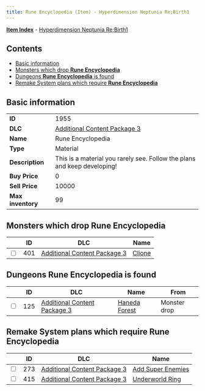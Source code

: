```yaml
---
title: Rune Encyclopedia (Item) - Hyperdimension Neptunia Re;Birth1
---
```


[**Item Index**](/neptunia/rb1/item/index.html) - [Hyperdimension Neptunia Re;Birth1](/neptunia/rb1)

## Contents

- [Basic information](#basic-information)
- [Monsters which drop **Rune Encyclopedia**](#monsters-which-drop-rune-encyclopedia)
- [Dungeons **Rune Encyclopedia** is found](#dungeons-rune-encyclopedia-is-found)
- [Remake System plans which require **Rune Encyclopedia**](#remake-system-plans-which-require-rune-encyclopedia)

## Basic information

|   |   |
| -- | -- |
| **ID** | 1955 |
| **DLC** | [Additional Content Package 3](/neptunia/rb1/dlc/12-pack3.html) |
| **Name** | Rune Encyclopedia |
| **Type** | Material |
| **Description** | This is a material you rarely see. Follow the plans and keep developing! |
| **Buy Price** | 0 |
| **Sell Price** | 10000 |
| **Max inventory** | 99 |


## Monsters which drop **Rune Encyclopedia**

|    | ID | DLC | Name |
| -- | -- | --- | ---- |
| <input type="checkbox" id="rb1-monster-12-401" class="trackbox" /> | 401 | [Additional Content Package 3](/neptunia/rb1/dlc/12-pack3.html) | [Clione](/neptunia/rb1/monster/12-401-clione.html) |


## Dungeons **Rune Encyclopedia** is found

|    | ID | DLC | Name | From |
| -- | -- | --- | ---- | ---- |
| <input type="checkbox" id="rb1-dungeon-12-125" class="trackbox" /> | 125 | [Additional Content Package 3](/neptunia/rb1/dlc/12-pack3.html) | [Haneda Forest](/neptunia/rb1/dungeon/12-125-haneda-forest.html) | Monster drop |


## Remake System plans which require **Rune Encyclopedia**

|    | ID | DLC | Name |
| -- | -- | --- | ---- |
| <input type="checkbox" id="rb1-quest-12-273" class="trackbox" /> | 273 | [Additional Content Package 3](/neptunia/rb1/dlc/12-pack3.html) | [Add Super Enemies](/neptunia/rb1/quest/12-273-add-super-enemies.html) |
| <input type="checkbox" id="rb1-quest-12-415" class="trackbox" /> | 415 | [Additional Content Package 3](/neptunia/rb1/dlc/12-pack3.html) | [Underworld Ring](/neptunia/rb1/quest/12-415-underworld-ring.html) |
